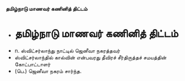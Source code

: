 **தமிழ்நாடு மாணவர் கணினித் திட்டம்**
- # தமிழ்நாடு மாணவர் கணினித் திட்டம்
- n. ஸ்விட்சர்லாந்து நாட்டில் ஜெனீவா நகரத்தவர்
- ஸ்விட்சர்லாந்தில் கால்வின் என்பவரது தீவிரச் சீர்திருத்தச் சமயத்தின் கோட்பாட்டாளர்
- (பெ.) ஜெனீவா நகரம் சார்ந்த.

